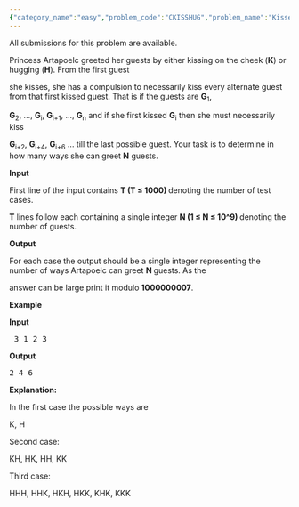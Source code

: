 ```yaml
---
{"category_name":"easy","problem_code":"CKISSHUG","problem_name":"Kisses \u0026 Hugs","languages_supported":{"0":"ADA","1":"ASM","2":"BASH","3":"BF","4":"C","5":"C99 strict","6":"CAML","7":"CLOJ","8":"CLPS","9":"CPP 4.3.2","10":"CPP 4.9.2","11":"CPP14","12":"CS2","13":"D","14":"ERL","15":"FORT","16":"FS","17":"GO","18":"HASK","19":"ICK","20":"ICON","21":"JAVA","22":"JS","23":"LISP clisp","24":"LISP sbcl","25":"LUA","26":"NEM","27":"NICE","28":"NODEJS","29":"PAS fpc","30":"PAS gpc","31":"PERL","32":"PERL6","33":"PHP","34":"PIKE","35":"PRLG","36":"PYTH","37":"PYTH 3.4","38":"RUBY","39":"SCALA","40":"SCM guile","41":"SCM qobi","42":"ST","43":"TCL","44":"TEXT","45":"WSPC"},"max_timelimit":1,"source_sizelimit":50000,"problem_author":"kaushik_iska","problem_tester":"laycurse","date_added":"12-04-2012","tags":{"0":"exponentiation","1":"kaushik_iska","2":"maths","3":"matrix","4":"sep12"},"editorial_url":"http://discuss.codechef.com/problems/CKISSHUG","time":{"view_start_date":1347356059,"submit_start_date":1347356059,"visible_start_date":1347355800,"end_date":1735669800},"layout":"problem"}
---
```

<span class="solution-visible-txt">All submissions for this problem are available.</span><div>
    <p>
        Princess Artapoelc greeted her guests by either kissing on the cheek (<b>K</b>) or hugging (<b>H</b>). From the first guest 

she kisses, she has a
compulsion to necessarily kiss every alternate guest from that first kissed guest. That is if the guests are <b>G</b><sub>1</sub>, 

<b>G</b><sub>2</sub>, ..., <b>G</b><sub>i</sub>, <b>G</b><sub>i+1</sub>, ..., <b>G</b><sub>n</sub> and if she first kissed <b>G</b><sub>i</sub> then she must necessarily kiss 

<b>G</b><sub>i+2</sub>, <b>G</b><sub>i+4</sub>, <b>G</b><sub>i+6</sub> ... till the last
        possible guest. Your task is to determine in how many ways she can greet <b>N</b> guests.
    </p>
    <p>
        <b>Input</b>
    </p>
    <p>First line of the input contains <b>T (T ≤ 1000) </b>denoting the number of test cases.</p>
    <p>
        <b>T</b>
        lines follow each containing a single integer <b>N (1 ≤ N ≤ 10^9) </b>denoting the number of guests.
    </p>
    <p>
        <b></b>
    </p>
    <p>
        <b>Output</b>
    </p>
    <p>
        For each case the output should be a single integer representing the number of ways Artapoelc can greet <b>N </b>guests. As the 

answer can be large
        print it modulo <b>1000000007</b>.
    </p>
    <p>
        <b></b>
    </p>
    <p>
        <b>Example</b>
    </p>
    <p>
        <b></b>
    </p>
    <p>
        <b>Input</b>
    </p>
    <pre>
3
1
2
3
    </pre>
    <p>
        <b></b>
    </p>
    <p>
        <b>Output</b>
    </p>
    <pre>
2
4
6
   </pre>
    <p>
        <b>Explanation:</b>
    </p>
    <p>
        In the first case the possible ways are
    </p>
    <p>
        K, H
    </p>
    <p>
        Second case:
    </p>
    <p>
        KH, HK, HH, KK
    </p>
    <p>
        Third case:
    </p>
    <p>
        HHH, HHK, HKH, HKK, KHK, KKK
    </p>
</div>